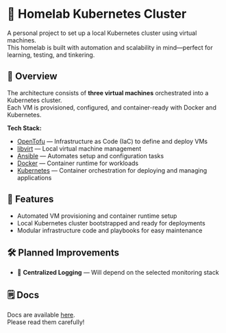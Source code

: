 # 🏡 Homelab Kubernetes Cluster

A personal project to set up a local Kubernetes cluster using virtual machines.  
This homelab is built with automation and scalability in mind—perfect for learning, testing, and tinkering.

## 🚀 Overview

The architecture consists of **three virtual machines** orchestrated into a Kubernetes cluster.  
Each VM is provisioned, configured, and container-ready with Docker and Kubernetes.

**Tech Stack:**

- [OpenTofu](https://opentofu.org/) — Infrastructure as Code (IaC) to define and deploy VMs  
- [libvirt](https://registry.terraform.io/providers/dmacvicar/libvirt/latest/docs) — Local virtual machine management  
- [Ansible](https://docs.ansible.com/ansible/latest/index.html) — Automates setup and configuration tasks  
- [Docker](https://www.docker.com/) — Container runtime for workloads  
- [Kubernetes](https://kubernetes.io/) — Container orchestration for deploying and managing applications  

## 📌 Features

- Automated VM provisioning and container runtime setup  
- Local Kubernetes cluster bootstrapped and ready for deployments  
- Modular infrastructure code and playbooks for easy maintenance  

## 🛠️ Planned Improvements

- 🔴 **Centralized Logging** — Will depend on the selected monitoring stack  

## 🗒️ Docs
Docs are available [here](https://github.com/nadmax/homelab/blob/master/docs).  
Please read them carefully!
